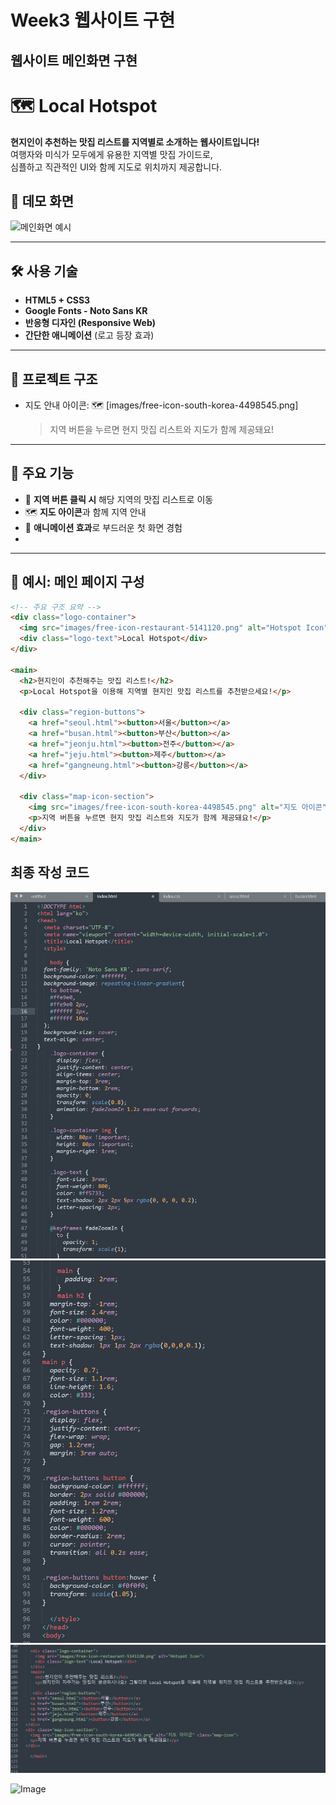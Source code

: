 # Week3 웹사이트 구현

## 웹사이트 메인화면 구현

# 🗺️ Local Hotspot

**현지인이 추천하는 맛집 리스트를 지역별로 소개하는 웹사이트입니다!**  
여행자와 미식가 모두에게 유용한 지역별 맛집 가이드로,  
심플하고 직관적인 UI와 함께 지도로 위치까지 제공합니다.

## 📸 데모 화면

![메인화면 예시](images/screenshot-main.png) <!-- 필요 시 캡쳐 이미지 넣기 -->

---

## 🛠️ 사용 기술

- **HTML5 + CSS3**  
- **Google Fonts - Noto Sans KR**
- **반응형 디자인 (Responsive Web)**  
- **간단한 애니메이션** (로고 등장 효과)

---

## 📁 프로젝트 구조


- 지도 안내 아이콘:
  🗺️ [images/free-icon-south-korea-4498545.png]
  > 지역 버튼을 누르면 현지 맛집 리스트와 지도가 함께 제공돼요!


---

## 🧭 주요 기능

- 📍 **지역 버튼 클릭 시** 해당 지역의 맛집 리스트로 이동  
- 🗺️ **지도 아이콘**과 함께 지역 안내  
- 🎨 **애니메이션 효과**로 부드러운 첫 화면 경험
- 
---

## 📌 예시: 메인 페이지 구성

```html
<!-- 주요 구조 요약 -->
<div class="logo-container">
  <img src="images/free-icon-restaurant-5141120.png" alt="Hotspot Icon">
  <div class="logo-text">Local Hotspot</div>
</div>

<main>
  <h2>현지인이 추천해주는 맛집 리스트!</h2>
  <p>Local Hotspot을 이용해 지역별 현지인 맛집 리스트를 추천받으세요!</p>

  <div class="region-buttons">
    <a href="seoul.html"><button>서울</button></a>
    <a href="busan.html"><button>부산</button></a>
    <a href="jeonju.html"><button>전주</button></a>
    <a href="jeju.html"><button>제주</button></a>
    <a href="gangneung.html"><button>강릉</button></a>
  </div>

  <div class="map-icon-section">
    <img src="images/free-icon-south-korea-4498545.png" alt="지도 아이콘">
    <p>지역 버튼을 누르면 현지 맛집 리스트와 지도가 함께 제공돼요!</p>
  </div>
</main>
```
## 최종 작성 코드
![실습이미지](code1.png)
![실습이미지](code2.png)
![실습이미지](code3.png)







<img width="608" alt="Image" src="https://github.com/user-attachments/assets/9f07241e-33d6-4afd-b8b0-b2e95b929e8e" />
